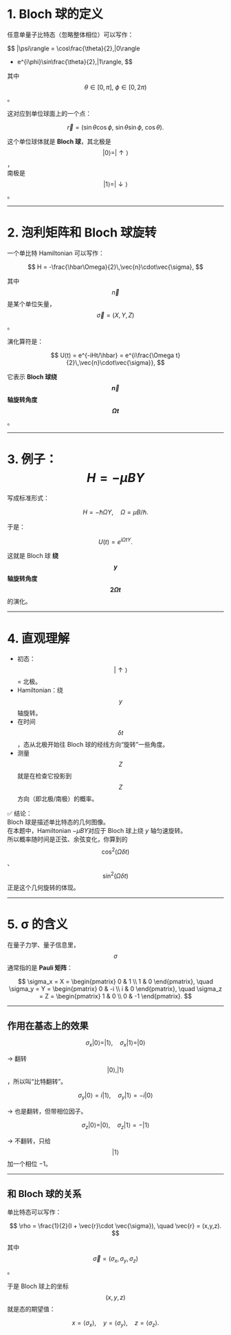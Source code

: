  # 1. Bloch 球的定义

任意单量子比特态（忽略整体相位）可以写作：

$$
|\psi\rangle = \cos\frac{\theta}{2}\,|0\rangle 
+ e^{i\phi}\sin\frac{\theta}{2}\,|1\rangle,
$$

其中 $$\theta \in [0,\pi],\ \phi \in [0,2\pi)$$。

这对应到单位球面上的一个点：

$$
\vec{r} = (\sin\theta\cos\phi,\ \sin\theta\sin\phi,\ \cos\theta).
$$

这个单位球体就是 **Bloch 球**，其北极是 $$|0\rangle = |\uparrow\rangle$$，  
南极是 $$|1\rangle = |\downarrow\rangle$$。

---

# 2. 泡利矩阵和 Bloch 球旋转

一个单比特 Hamiltonian 可以写作：

$$
H = -\frac{\hbar\Omega}{2}\,\vec{n}\cdot\vec{\sigma},
$$

其中 $$\vec{n}$$ 是某个单位矢量，$$\vec{\sigma}=(X,Y,Z)$$。

演化算符是：

$$
U(t) = e^{-iHt/\hbar} 
= e^{i\frac{\Omega t}{2}\,\vec{n}\cdot\vec{\sigma}},
$$

它表示 **Bloch 球绕 $$\vec{n}$$ 轴旋转角度 $$\Omega t$$**。

---

# 3. 例子：$$H=-\mu B Y$$

写成标准形式：

$$
H = -\hbar \Omega Y, \quad \Omega = \mu B/\hbar.
$$

于是：

$$
U(t) = e^{i\Omega t Y}.
$$

这就是 Bloch 球 **绕 $$y$$ 轴旋转角度 $$2\Omega t$$** 的演化。

---

# 4. 直观理解

- 初态：$$|\uparrow\rangle$$ = 北极。  
- Hamiltonian：绕 $$y$$ 轴旋转。  
- 在时间 $$\delta t$$，态从北极开始往 Bloch 球的经线方向“旋转”一些角度。  
- 测量 $$Z$$ 就是在检查它投影到 $$Z$$ 方向（即北极/南极）的概率。  

✅ 结论：  
Bloch 球是描述单比特态的几何图像。  
在本题中，Hamiltonian $-\mu B Y$对应于 Bloch 球上绕 $y$ 轴匀速旋转。  
所以概率随时间是正弦、余弦变化，你算到的 $$\cos^2(\Omega\delta t)$$、$$\sin^2(\Omega\delta t)$$ 正是这个几何旋转的体现。

---

# 5. σ 的含义

在量子力学、量子信息里，$$\sigma$$ 通常指的是 **Pauli 矩阵**：

$$
\sigma_x = X = 
\begin{pmatrix}
0 & 1 \\ 
1 & 0
\end{pmatrix}, \quad
\sigma_y = Y =
\begin{pmatrix}
0 & -i \\ 
i & 0
\end{pmatrix}, \quad
\sigma_z = Z =
\begin{pmatrix}
1 & 0 \\ 
0 & -1
\end{pmatrix}.
$$

---

## 作用在基态上的效果

$$
\sigma_x|0\rangle = |1\rangle, \quad \sigma_x|1\rangle = |0\rangle
$$

→ 翻转 $$|0\rangle,|1\rangle$$，所以叫“比特翻转”。  

$$
\sigma_y|0\rangle = i|1\rangle, \quad \sigma_y|1\rangle = -i|0\rangle
$$

→ 也是翻转，但带相位因子。  

$$
\sigma_z|0\rangle = |0\rangle, \quad \sigma_z|1\rangle = -|1\rangle
$$

→ 不翻转，只给 $$|1\rangle$$ 加一个相位 −1。  

---

## 和 Bloch 球的关系

单比特态可以写作：

$$
\rho = \frac{1}{2}(I + \vec{r}\cdot \vec{\sigma}), 
\quad \vec{r} = (x,y,z).
$$

其中 $$\vec{\sigma} = (\sigma_x,\sigma_y,\sigma_z)$$。  

于是 Bloch 球上的坐标 $$(x,y,z)$$ 就是态的期望值：

$$
x = \langle\sigma_x\rangle, \quad
y = \langle\sigma_y\rangle, \quad
z = \langle\sigma_z\rangle.
$$
